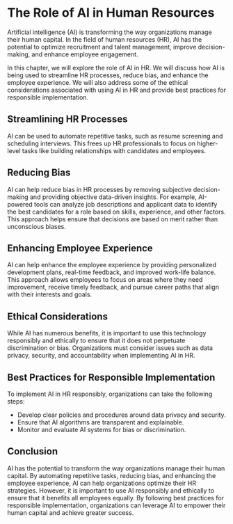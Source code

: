 The Role of AI in Human Resources
===============================================

Artificial intelligence (AI) is transforming the way organizations manage their human capital. In the field of human resources (HR), AI has the potential to optimize recruitment and talent management, improve decision-making, and enhance employee engagement.

In this chapter, we will explore the role of AI in HR. We will discuss how AI is being used to streamline HR processes, reduce bias, and enhance the employee experience. We will also address some of the ethical considerations associated with using AI in HR and provide best practices for responsible implementation.

Streamlining HR Processes
-------------------------

AI can be used to automate repetitive tasks, such as resume screening and scheduling interviews. This frees up HR professionals to focus on higher-level tasks like building relationships with candidates and employees.

Reducing Bias
-------------

AI can help reduce bias in HR processes by removing subjective decision-making and providing objective data-driven insights. For example, AI-powered tools can analyze job descriptions and applicant data to identify the best candidates for a role based on skills, experience, and other factors. This approach helps ensure that decisions are based on merit rather than unconscious biases.

Enhancing Employee Experience
-----------------------------

AI can help enhance the employee experience by providing personalized development plans, real-time feedback, and improved work-life balance. This approach allows employees to focus on areas where they need improvement, receive timely feedback, and pursue career paths that align with their interests and goals.

Ethical Considerations
----------------------

While AI has numerous benefits, it is important to use this technology responsibly and ethically to ensure that it does not perpetuate discrimination or bias. Organizations must consider issues such as data privacy, security, and accountability when implementing AI in HR.

Best Practices for Responsible Implementation
---------------------------------------------

To implement AI in HR responsibly, organizations can take the following steps:

* Develop clear policies and procedures around data privacy and security.
* Ensure that AI algorithms are transparent and explainable.
* Monitor and evaluate AI systems for bias or discrimination.

Conclusion
----------

AI has the potential to transform the way organizations manage their human capital. By automating repetitive tasks, reducing bias, and enhancing the employee experience, AI can help organizations optimize their HR strategies. However, it is important to use AI responsibly and ethically to ensure that it benefits all employees equally. By following best practices for responsible implementation, organizations can leverage AI to empower their human capital and achieve greater success.
